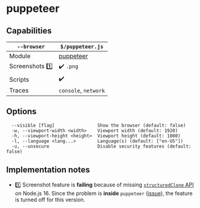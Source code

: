 # puppeteer

## Capabilities

| `--browser` | `$/puppeteer.js` |
|---|---|
| Module | [puppeteer](https://www.npmjs.com/package/puppeteer) |
| Screenshots 1️⃣ | ✔️ `.png` |
| Scripts | ✔️ |
| Traces | `console`, `network` |

## Options
```text
  --visible [flag]                Show the browser (default: false)
  -w, --viewport-width <width>    Viewport width (default: 1920)
  -h, --viewport-height <height>  Viewport height (default: 1080)
  -l, --language <lang...>        Language(s) (default: ["en-US"])
  -u, --unsecure                  Disable security features (default: false)
```

## Implementation notes

* 1️⃣ Screenshot feature is **failing** because of missing [`structuredClone` API](https://developer.mozilla.org/en-US/docs/Web/API/structuredClone#browser_compatibility) on Node.js 16. Since the problem is **inside** `puppeteer` ([issue](https://github.com/puppeteer/puppeteer/issues/11004)), the feature is turned off for this version.
